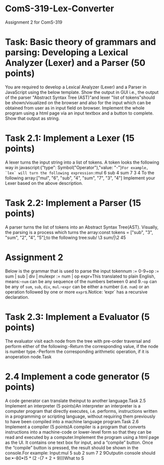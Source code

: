 # ComS-319-Lex-Converter
Assignment 2 for ComS-319
# Task: Basic theory of grammars and parsing: Developing a Lexical Analyzer (Lexer) and a Parser (50 points)
You  are  required  to  develop  a  Lexical  Analyzer  (Lexer)  and  a  Parser  in  JavaScript  using  the  below template. Show the output in GUI i.e., the output of the parser "Abstract Syntax Tree (AST)"and lexer  "list of tokens"should be shown/visualized on  the browser and also for the input  which can be obtained from user as in input field on browser. Implement the whole program using a html page via an input textbox and a button to complete. Show that output as string.

# Task 2.1: Implement a Lexer    (15 points)
A lexer turns the input string into a list of tokens. A token looks the following way in javascript:{"type": Symbol("Operator"),"value: "-"}```For example, `lex` will turn the following expression:```mul 6 sub 4 sum 7 3 4 To the following array:["mul", "6", "sub", "4", "sum", "7", "3", "4"] Implement your Lexer based on the above description.

# Task 2.2: Implement a Parser    (15 points)
A parser turns the list of tokens into an Abstract Syntax Tree(AST). Visually, the parsing is a process which turns the array:const tokens = ["sub", "3", "sum", "2", "4”, "5"];to the following tree:sub/ \3  sum/|\2 45

# Assignment 2 
Below is the grammar that is used to parse the input tokennum := 0-9+op := sum | sub | div | mulexpr := num | op expr+This translated to plain English, means:-`num` can be any sequence of the numbers between 0 and 9.-`op` can be any of `sum`, `sub`, `div`, `mul`.-`expr` can be either a number (i.e. `num`) or an operation followed by one or more `expr`s.Notice: ‘expr` has a recursive declaration.

# Task 2.3: Implement a Evaluator   (5 points)
The evaluator visit each node from the tree with pre-order traversal and perform either of the following:-Return the corresponding value, if the node is number type.-Perform the corresponding arithmetic operation, if it is anoperation node.Task 

# 2.4 Implement a code generator   (5 points)
A code generator can translate theinput to another language.Task 2.5 Implement an interpreter   (5 points)An interpreter an interpreter is a computer program that directly executes, i.e. performs, instructions written in a programming or scripting language, without requiring them previously to have been compiled into a machine language program.Task 2.6 Implement a compiler (5 points)A compiler is a program that converts instructions into a machine-code or lower-level form so that they can be read and executed by a computer.Implement the program using a html page as the UI. It contains one text box for input, and a “compile” button. Once the “compile” button is pressed, the result should be shown in the console.For example: Input:mul 5 sub 2 sum 7 2 9Outputin console should be:•-80•(5 * (2 -(7 + 2 + 9)))What to S
